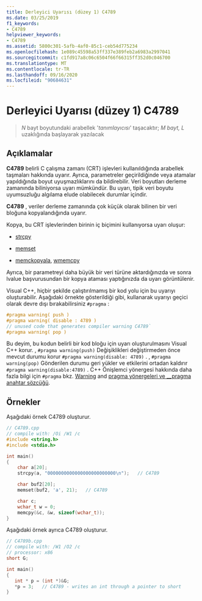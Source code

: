 ```yaml
---
title: Derleyici Uyarısı (düzey 1) C4789
ms.date: 03/25/2019
f1_keywords:
- C4789
helpviewer_keywords:
- C4789
ms.assetid: 5800c301-5afb-4af0-85c1-ceb54d775234
ms.openlocfilehash: 1e089c45598a53ff337e389feb2a6983a2997041
ms.sourcegitcommit: c1fd917a8c06c6504f66f66315ff352d0c046700
ms.translationtype: MT
ms.contentlocale: tr-TR
ms.lasthandoff: 09/16/2020
ms.locfileid: "90684631"
---
```

# <a name="compiler-warning-level-1-c4789"></a>Derleyici Uyarısı (düzey 1) C4789

> *N* bayt boyutundaki arabellek '*tanımlayıcısı*' taşacaktır; *M bayt,* *L* uzaklığında başlayarak yazılacak

## <a name="remarks"></a>Açıklamalar

**C4789** belirli C çalışma zamanı (CRT) işlevleri kullanıldığında arabellek taşmaları hakkında uyarır. Ayrıca, parametreler geçirildiğinde veya atamalar yapıldığında boyut uyuşmazlıklarını da bildirebilir. Veri boyutları derleme zamanında biliniyorsa uyarı mümkündür. Bu uyarı, tipik veri boyutu uyumsuzluğu algılama elude olabilecek durumlar içindir.

**C4789** , veriler derleme zamanında çok küçük olarak bilinen bir veri bloğuna kopyalandığında uyarır.

Kopya, bu CRT işlevlerinden birinin iç biçimini kullanıyorsa uyarı oluşur:

- [strcpy](../../c-runtime-library/reference/strcpy-wcscpy-mbscpy.md)

- [memset](../../c-runtime-library/reference/memset-wmemset.md)

- [memckopyala](../../c-runtime-library/reference/memcpy-wmemcpy.md), [wmemcpy](../../c-runtime-library/reference/memcpy-wmemcpy.md)

Ayrıca, bir parametreyi daha büyük bir veri türüne aktardığınızda ve sonra lvalue başvurusundan bir kopya ataması yaptığınızda da uyarı görüntülenir.

Visual C++, hiçbir şekilde çalıştırılmamış bir kod yolu için bu uyarıyı oluşturabilir. Aşağıdaki örnekte gösterildiği gibi, kullanarak uyarıyı geçici olarak devre dışı bırakabilirsiniz `#pragma` :

```cpp
#pragma warning( push )
#pragma warning( disable : 4789 )
// unused code that generates compiler warning C4789`
#pragma warning( pop )
```

Bu deyim, bu kodun belirli bir kod bloğu için uyarı oluşturulmasını Visual C++ korur. , `#pragma warning(push)` Değişiklikleri değiştirmeden önce mevcut durumu korur `#pragma warning(disable: 4789)` . , `#pragma warning(pop)` Gönderilen durumu geri yükler ve etkilerini ortadan kaldırır `#pragma warning(disable:4789)` . C++ Önişlemci yönergesi hakkında daha fazla bilgi için `#pragma` bkz. [Warning](../../preprocessor/warning.md) and [pragma yönergeleri ve __pragma anahtar sözcüğü](../../preprocessor/pragma-directives-and-the-pragma-keyword.md).

## <a name="examples"></a>Örnekler

Aşağıdaki örnek C4789 oluşturur.

```cpp
// C4789.cpp
// compile with: /Oi /W1 /c
#include <string.h>
#include <stdio.h>

int main()
{
    char a[20];
    strcpy(a, "0000000000000000000000000\n");   // C4789

    char buf2[20];
    memset(buf2, 'a', 21);   // C4789

    char c;
    wchar_t w = 0;
    memcpy(&c, &w, sizeof(wchar_t));
}
```

Aşağıdaki örnek ayrıca C4789 oluşturur.

```cpp
// C4789b.cpp
// compile with: /W1 /O2 /c
// processor: x86
short G;

int main()
{
   int * p = (int *)&G;
   *p = 3;   // C4789 - writes an int through a pointer to short
}
```
